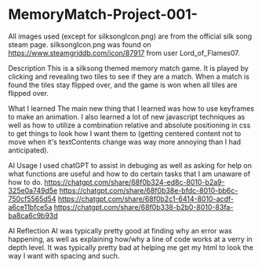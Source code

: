# MemoryMatch-Project-001-
All images used (except for silksongIcon.png) are from the official silk song steam page.
silksongIcon.png was found on https://www.steamgriddb.com/icon/87917 from user Lord_of_Flames07.

Description
This is a silksong themed memory match game. It is played by clicking and revealing two tiles to see if they are a match. When a match is found the tiles stay flipped over, and the game is won when all tiles are flipped over.

What I learned
The main new thing that I learned was how to use keyframes to make an animation. I also learned a lot of new javascript techniques as well as how to utilize a combination relative and absolute positioning in css to get things to look how I want them to (getting centered content not to move when it's textContents change was way more annoying than I had anticipated).

AI Usage
I used chatGPT to assist in debuging as well as asking for help on what functions are useful and how to do certain tasks that I am unaware of how to do.
https://chatgpt.com/share/68f0b324-ed8c-8010-b2a9-325e0a749d5e
https://chatgpt.com/share/68f0b38e-bfdc-8010-bb6c-750cf5565d54
https://chatgpt.com/share/68f0b2c1-6414-8010-acdf-a6ce11bfce5a
https://chatgpt.com/share/68f0b338-b2b0-8010-83fa-ba8ca6c9b93d

AI Reflection
AI was typically pretty good at finding why an error was happening, as well as explaining how/why a line of code works at a verry in depth level. It was typically pretty bad at helping me get my html to look the way I want with spacing and such.